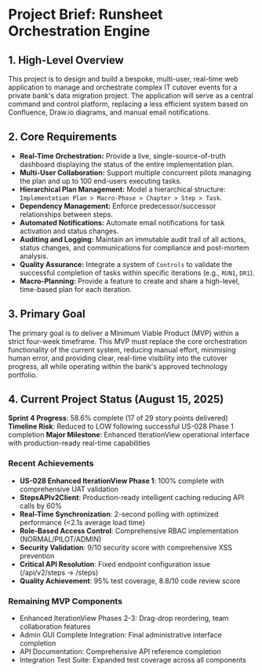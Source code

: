 # Project Brief: Runsheet Orchestration Engine

## 1. High-Level Overview

This project is to design and build a bespoke, multi-user, real-time web application to manage and orchestrate complex IT cutover events for a private bank's data migration project. The application will serve as a central command and control platform, replacing a less efficient system based on Confluence, Draw.io diagrams, and manual email notifications.

## 2. Core Requirements

- **Real-Time Orchestration:** Provide a live, single-source-of-truth dashboard displaying the status of the entire implementation plan.
- **Multi-User Collaboration:** Support multiple concurrent pilots managing the plan and up to 100 end-users executing tasks.
- **Hierarchical Plan Management:** Model a hierarchical structure: `Implementation Plan > Macro-Phase > Chapter > Step > Task`.
- **Dependency Management:** Enforce predecessor/successor relationships between steps.
- **Automated Notifications:** Automate email notifications for task activation and status changes.
- **Auditing and Logging:** Maintain an immutable audit trail of all actions, status changes, and communications for compliance and post-mortem analysis.
- **Quality Assurance:** Integrate a system of `Controls` to validate the successful completion of tasks within specific iterations (e.g., `RUN1`, `DR1`).
- **Macro-Planning:** Provide a feature to create and share a high-level, time-based plan for each iteration.

## 3. Primary Goal

The primary goal is to deliver a Minimum Viable Product (MVP) within a strict four-week timeframe. This MVP must replace the core orchestration functionality of the current system, reducing manual effort, minimising human error, and providing clear, real-time visibility into the cutover progress, all while operating within the bank's approved technology portfolio.

## 4. Current Project Status (August 15, 2025)

**Sprint 4 Progress**: 58.6% complete (17 of 29 story points delivered)
**Timeline Risk**: Reduced to LOW following successful US-028 Phase 1 completion
**Major Milestone**: Enhanced IterationView operational interface with production-ready real-time capabilities

### Recent Achievements
- **US-028 Enhanced IterationView Phase 1**: 100% complete with comprehensive UAT validation
- **StepsAPIv2Client**: Production-ready intelligent caching reducing API calls by 60%
- **Real-Time Synchronization**: 2-second polling with optimized performance (<2.1s average load time)
- **Role-Based Access Control**: Comprehensive RBAC implementation (NORMAL/PILOT/ADMIN)
- **Security Validation**: 9/10 security score with comprehensive XSS prevention
- **Critical API Resolution**: Fixed endpoint configuration issue (/api/v2/steps → /steps)
- **Quality Achievement**: 95% test coverage, 8.8/10 code review score

### Remaining MVP Components
- Enhanced IterationView Phases 2-3: Drag-drop reordering, team collaboration features
- Admin GUI Complete Integration: Final administrative interface completion
- API Documentation: Comprehensive API reference completion
- Integration Test Suite: Expanded test coverage across all components
